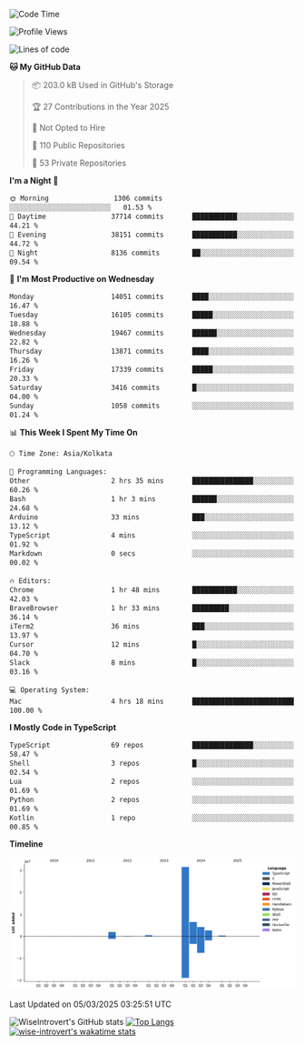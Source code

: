 <!--START_SECTION:waka-->
![Code Time](http://img.shields.io/badge/Code%20Time-2%2C234%20hrs%209%20mins-blue)

![Profile Views](http://img.shields.io/badge/Profile%20Views-3-blue)

![Lines of code](https://img.shields.io/badge/From%20Hello%20World%20I%27ve%20Written-48.1%20million%20lines%20of%20code-blue)

**🐱 My GitHub Data** 

> 📦 203.0 kB Used in GitHub's Storage 
 > 
> 🏆 27 Contributions in the Year 2025
 > 
> 🚫 Not Opted to Hire
 > 
> 📜 110 Public Repositories 
 > 
> 🔑 53 Private Repositories 
 > 
**I'm a Night 🦉** 

```text
🌞 Morning                1306 commits        ░░░░░░░░░░░░░░░░░░░░░░░░░   01.53 % 
🌆 Daytime                37714 commits       ███████████░░░░░░░░░░░░░░   44.21 % 
🌃 Evening                38151 commits       ███████████░░░░░░░░░░░░░░   44.72 % 
🌙 Night                  8136 commits        ██░░░░░░░░░░░░░░░░░░░░░░░   09.54 % 
```
📅 **I'm Most Productive on Wednesday** 

```text
Monday                   14051 commits       ████░░░░░░░░░░░░░░░░░░░░░   16.47 % 
Tuesday                  16105 commits       █████░░░░░░░░░░░░░░░░░░░░   18.88 % 
Wednesday                19467 commits       ██████░░░░░░░░░░░░░░░░░░░   22.82 % 
Thursday                 13871 commits       ████░░░░░░░░░░░░░░░░░░░░░   16.26 % 
Friday                   17339 commits       █████░░░░░░░░░░░░░░░░░░░░   20.33 % 
Saturday                 3416 commits        █░░░░░░░░░░░░░░░░░░░░░░░░   04.00 % 
Sunday                   1058 commits        ░░░░░░░░░░░░░░░░░░░░░░░░░   01.24 % 
```


📊 **This Week I Spent My Time On** 

```text
🕑︎ Time Zone: Asia/Kolkata

💬 Programming Languages: 
Other                    2 hrs 35 mins       ███████████████░░░░░░░░░░   60.26 % 
Bash                     1 hr 3 mins         ██████░░░░░░░░░░░░░░░░░░░   24.68 % 
Arduino                  33 mins             ███░░░░░░░░░░░░░░░░░░░░░░   13.12 % 
TypeScript               4 mins              ░░░░░░░░░░░░░░░░░░░░░░░░░   01.92 % 
Markdown                 0 secs              ░░░░░░░░░░░░░░░░░░░░░░░░░   00.02 % 

🔥 Editors: 
Chrome                   1 hr 48 mins        ███████████░░░░░░░░░░░░░░   42.03 % 
BraveBrowser             1 hr 33 mins        █████████░░░░░░░░░░░░░░░░   36.14 % 
iTerm2                   36 mins             ███░░░░░░░░░░░░░░░░░░░░░░   13.97 % 
Cursor                   12 mins             █░░░░░░░░░░░░░░░░░░░░░░░░   04.70 % 
Slack                    8 mins              █░░░░░░░░░░░░░░░░░░░░░░░░   03.16 % 

💻 Operating System: 
Mac                      4 hrs 18 mins       █████████████████████████   100.00 % 
```

**I Mostly Code in TypeScript** 

```text
TypeScript               69 repos            ███████████████░░░░░░░░░░   58.47 % 
Shell                    3 repos             █░░░░░░░░░░░░░░░░░░░░░░░░   02.54 % 
Lua                      2 repos             ░░░░░░░░░░░░░░░░░░░░░░░░░   01.69 % 
Python                   2 repos             ░░░░░░░░░░░░░░░░░░░░░░░░░   01.69 % 
Kotlin                   1 repo              ░░░░░░░░░░░░░░░░░░░░░░░░░   00.85 % 
```



**Timeline**

![Lines of Code chart](https://raw.githubusercontent.com/wise-introvert/wise-introvert/master/assets/bar_graph.png)


 Last Updated on 05/03/2025 03:25:51 UTC
<!--END_SECTION:waka-->

![WiseIntrovert's GitHub stats](https://github-readme-stats.vercel.app/api?username=wise-introvert&count_private=true&show_icons=true)
[![Top Langs](https://github-readme-stats.vercel.app/api/top-langs/?username=wise-introvert&langs_count=10)](https://github.com/anuraghazra/github-readme-stats)
[![wise-introvert's wakatime stats](https://github-readme-stats.vercel.app/api/wakatime?username=wiseintrovert)](https://github.com/anuraghazra/github-readme-stats)
